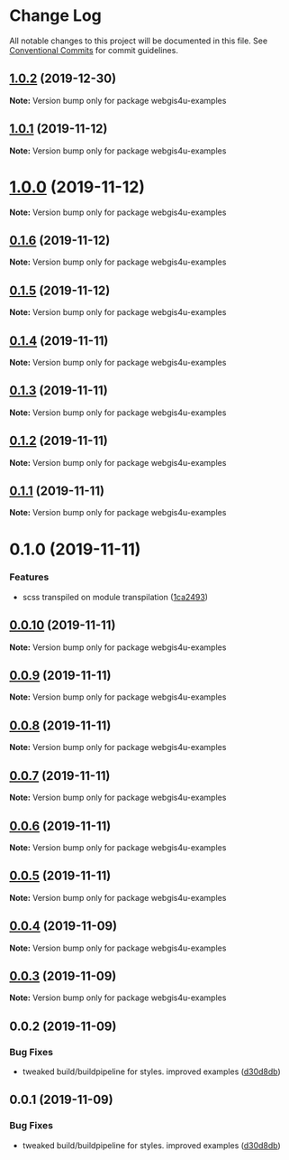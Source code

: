 # Change Log

All notable changes to this project will be documented in this file.
See [Conventional Commits](https://conventionalcommits.org) for commit guidelines.

## [1.0.2](https://github.com/environment-agency-austria/webgis4u/compare/webgis4u-examples@1.0.1...webgis4u-examples@1.0.2) (2019-12-30)

**Note:** Version bump only for package webgis4u-examples





## [1.0.1](https://github.com/environment-agency-austria/webgis4u/compare/webgis4u-examples@1.0.0...webgis4u-examples@1.0.1) (2019-11-12)

**Note:** Version bump only for package webgis4u-examples





# [1.0.0](https://github.com/environment-agency-austria/webgis4u/compare/webgis4u-examples@0.1.6...webgis4u-examples@1.0.0) (2019-11-12)

**Note:** Version bump only for package webgis4u-examples





## [0.1.6](https://github.com/environment-agency-austria/webgis4u/compare/webgis4u-examples@0.1.5...webgis4u-examples@0.1.6) (2019-11-12)

**Note:** Version bump only for package webgis4u-examples





## [0.1.5](https://github.com/environment-agency-austria/webgis4u/compare/webgis4u-examples@0.1.4...webgis4u-examples@0.1.5) (2019-11-12)

**Note:** Version bump only for package webgis4u-examples





## [0.1.4](https://github.com/environment-agency-austria/webgis4u/compare/webgis4u-examples@0.1.3...webgis4u-examples@0.1.4) (2019-11-11)

**Note:** Version bump only for package webgis4u-examples





## [0.1.3](https://github.com/environment-agency-austria/webgis4u/compare/webgis4u-examples@0.1.2...webgis4u-examples@0.1.3) (2019-11-11)

**Note:** Version bump only for package webgis4u-examples





## [0.1.2](https://github.com/environment-agency-austria/webgis4u/compare/webgis4u-examples@0.1.1...webgis4u-examples@0.1.2) (2019-11-11)

**Note:** Version bump only for package webgis4u-examples





## [0.1.1](https://github.com/environment-agency-austria/webgis4u/compare/webgis4u-examples@0.1.0...webgis4u-examples@0.1.1) (2019-11-11)

**Note:** Version bump only for package webgis4u-examples





# 0.1.0 (2019-11-11)


### Features

* scss transpiled on module transpilation ([1ca2493](https://github.com/environment-agency-austria/webgis4u/commit/1ca24939c2fb13f2606af240c7f2077019f2c5a7))





## [0.0.10](https://github.com/environment-agency-austria/webgis4u/compare/webgis4u-examples@0.0.9...webgis4u-examples@0.0.10) (2019-11-11)

**Note:** Version bump only for package webgis4u-examples





## [0.0.9](https://github.com/environment-agency-austria/webgis4u/compare/webgis4u-examples@0.0.8...webgis4u-examples@0.0.9) (2019-11-11)

**Note:** Version bump only for package webgis4u-examples





## [0.0.8](https://github.com/environment-agency-austria/webgis4u/compare/webgis4u-examples@0.0.7...webgis4u-examples@0.0.8) (2019-11-11)

**Note:** Version bump only for package webgis4u-examples





## [0.0.7](https://github.com/environment-agency-austria/webgis4u/compare/webgis4u-examples@0.0.6...webgis4u-examples@0.0.7) (2019-11-11)

**Note:** Version bump only for package webgis4u-examples





## [0.0.6](https://github.com/environment-agency-austria/webgis4u/compare/webgis4u-examples@0.0.5...webgis4u-examples@0.0.6) (2019-11-11)

**Note:** Version bump only for package webgis4u-examples





## [0.0.5](https://github.com/environment-agency-austria/webgis4u/compare/webgis4u-examples@0.0.4...webgis4u-examples@0.0.5) (2019-11-11)

**Note:** Version bump only for package webgis4u-examples





## [0.0.4](https://github.com/environment-agency-austria/webgis4u/compare/webgis4u-examples@0.0.3...webgis4u-examples@0.0.4) (2019-11-09)

**Note:** Version bump only for package webgis4u-examples





## [0.0.3](https://github.com/environment-agency-austria/webgis4u/compare/webgis4u-examples@0.0.2...webgis4u-examples@0.0.3) (2019-11-09)

**Note:** Version bump only for package webgis4u-examples





## 0.0.2 (2019-11-09)


### Bug Fixes

* tweaked build/buildpipeline for styles. improved examples ([d30d8db](https://github.com/environment-agency-austria/webgis4u/commit/d30d8db))





## 0.0.1 (2019-11-09)


### Bug Fixes

* tweaked build/buildpipeline for styles. improved examples ([d30d8db](https://github.com/environment-agency-austria/webgis4u/commit/d30d8db))

